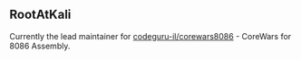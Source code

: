 ## RootAtKali
Currently the lead maintainer for [codeguru-il/corewars8086](https://github.com/codeguru-il/corewars8086) - CoreWars for 8086 Assembly. 
